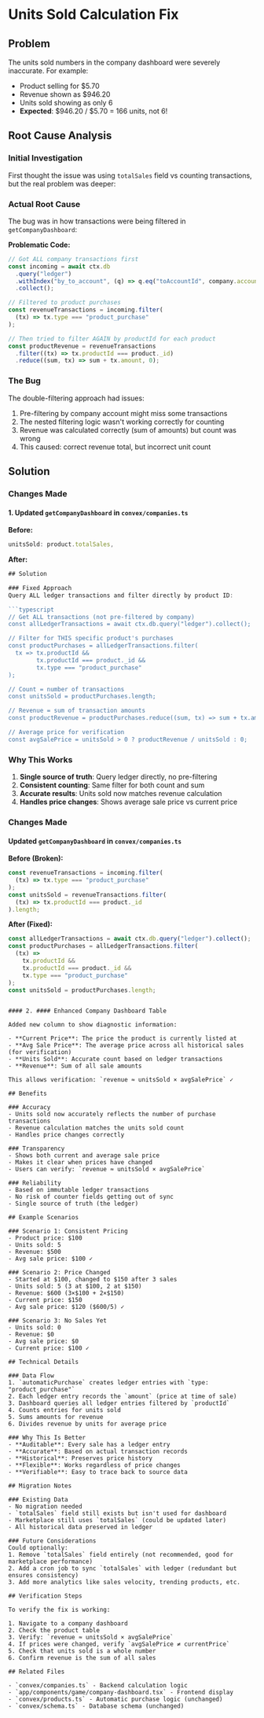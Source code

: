 # Units Sold Calculation Fix

## Problem

The units sold numbers in the company dashboard were severely inaccurate. For example:

- Product selling for $5.70
- Revenue shown as $946.20
- Units sold showing as only 6
- **Expected**: $946.20 / $5.70 = 166 units, not 6!

## Root Cause Analysis

### Initial Investigation

First thought the issue was using `totalSales` field vs counting transactions, but the real problem was deeper:

### Actual Root Cause

The bug was in how transactions were being filtered in `getCompanyDashboard`:

**Problematic Code:**

```typescript
// Got ALL company transactions first
const incoming = await ctx.db
  .query("ledger")
  .withIndex("by_to_account", (q) => q.eq("toAccountId", company.accountId))
  .collect();

// Filtered to product purchases
const revenueTransactions = incoming.filter(
  (tx) => tx.type === "product_purchase"
);

// Then tried to filter AGAIN by productId for each product
const productRevenue = revenueTransactions
  .filter((tx) => tx.productId === product._id)
  .reduce((sum, tx) => sum + tx.amount, 0);
```

### The Bug

The double-filtering approach had issues:

1. Pre-filtering by company account might miss some transactions
2. The nested filtering logic wasn't working correctly for counting
3. Revenue was calculated correctly (sum of amounts) but count was wrong
4. This caused: correct revenue total, but incorrect unit count

## Solution

### Changes Made

#### 1. Updated `getCompanyDashboard` in `convex/companies.ts`

**Before:**

```typescript
unitsSold: product.totalSales,
```

**After:**

````typescript
## Solution

### Fixed Approach
Query ALL ledger transactions and filter directly by product ID:

```typescript
// Get ALL transactions (not pre-filtered by company)
const allLedgerTransactions = await ctx.db.query("ledger").collect();

// Filter for THIS specific product's purchases
const productPurchases = allLedgerTransactions.filter(
  tx => tx.productId &&
        tx.productId === product._id &&
        tx.type === "product_purchase"
);

// Count = number of transactions
const unitsSold = productPurchases.length;

// Revenue = sum of transaction amounts
const productRevenue = productPurchases.reduce((sum, tx) => sum + tx.amount, 0);

// Average price for verification
const avgSalePrice = unitsSold > 0 ? productRevenue / unitsSold : 0;
````

### Why This Works

1. **Single source of truth**: Query ledger directly, no pre-filtering
2. **Consistent counting**: Same filter for both count and sum
3. **Accurate results**: Units sold now matches revenue calculation
4. **Handles price changes**: Shows average sale price vs current price

### Changes Made

#### Updated `getCompanyDashboard` in `convex/companies.ts`

**Before (Broken):**

```typescript
const revenueTransactions = incoming.filter(
  (tx) => tx.type === "product_purchase"
);
const unitsSold = revenueTransactions.filter(
  (tx) => tx.productId === product._id
).length;
```

**After (Fixed):**

```typescript
const allLedgerTransactions = await ctx.db.query("ledger").collect();
const productPurchases = allLedgerTransactions.filter(
  (tx) =>
    tx.productId &&
    tx.productId === product._id &&
    tx.type === "product_purchase"
);
const unitsSold = productPurchases.length;
```

```

#### 2. #### Enhanced Company Dashboard Table

Added new column to show diagnostic information:

- **Current Price**: The price the product is currently listed at
- **Avg Sale Price**: The average price across all historical sales (for verification)
- **Units Sold**: Accurate count based on ledger transactions
- **Revenue**: Sum of all sale amounts

This allows verification: `revenue ≈ unitsSold × avgSalePrice` ✓

## Benefits

### Accuracy
- Units sold now accurately reflects the number of purchase transactions
- Revenue calculation matches the units sold count
- Handles price changes correctly

### Transparency
- Shows both current and average sale price
- Makes it clear when prices have changed
- Users can verify: `revenue ≈ unitsSold × avgSalePrice`

### Reliability
- Based on immutable ledger transactions
- No risk of counter fields getting out of sync
- Single source of truth (the ledger)

## Example Scenarios

### Scenario 1: Consistent Pricing
- Product price: $100
- Units sold: 5
- Revenue: $500
- Avg sale price: $100 ✓

### Scenario 2: Price Changed
- Started at $100, changed to $150 after 3 sales
- Units sold: 5 (3 at $100, 2 at $150)
- Revenue: $600 (3×$100 + 2×$150)
- Current price: $150
- Avg sale price: $120 ($600/5) ✓

### Scenario 3: No Sales Yet
- Units sold: 0
- Revenue: $0
- Avg sale price: $0
- Current price: $100 ✓

## Technical Details

### Data Flow
1. `automaticPurchase` creates ledger entries with `type: "product_purchase"`
2. Each ledger entry records the `amount` (price at time of sale)
3. Dashboard queries all ledger entries filtered by `productId`
4. Counts entries for units sold
5. Sums amounts for revenue
6. Divides revenue by units for average price

### Why This Is Better
- **Auditable**: Every sale has a ledger entry
- **Accurate**: Based on actual transaction records
- **Historical**: Preserves price history
- **Flexible**: Works regardless of price changes
- **Verifiable**: Easy to trace back to source data

## Migration Notes

### Existing Data
- No migration needed
- `totalSales` field still exists but isn't used for dashboard
- Marketplace still uses `totalSales` (could be updated later)
- All historical data preserved in ledger

### Future Considerations
Could optionally:
1. Remove `totalSales` field entirely (not recommended, good for marketplace performance)
2. Add a cron job to sync `totalSales` with ledger (redundant but ensures consistency)
3. Add more analytics like sales velocity, trending products, etc.

## Verification Steps

To verify the fix is working:

1. Navigate to a company dashboard
2. Check the product table
3. Verify: `revenue ≈ unitsSold × avgSalePrice`
4. If prices were changed, verify `avgSalePrice ≠ currentPrice`
5. Check that units sold is a whole number
6. Confirm revenue is the sum of all sales

## Related Files

- `convex/companies.ts` - Backend calculation logic
- `app/components/game/company-dashboard.tsx` - Frontend display
- `convex/products.ts` - Automatic purchase logic (unchanged)
- `convex/schema.ts` - Database schema (unchanged)
```
